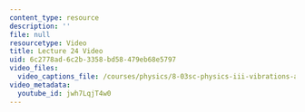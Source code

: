 ```yaml
---
content_type: resource
description: ''
file: null
resourcetype: Video
title: Lecture 24 Video
uid: 6c2778ad-6c2b-3358-bd58-479eb68e5797
video_files:
  video_captions_file: /courses/physics/8-03sc-physics-iii-vibrations-and-waves-fall-2016/part-iii-optics/lecture-24/lecture-24-video/jwh7LqjT4w0.vtt
video_metadata:
  youtube_id: jwh7LqjT4w0
---
```

